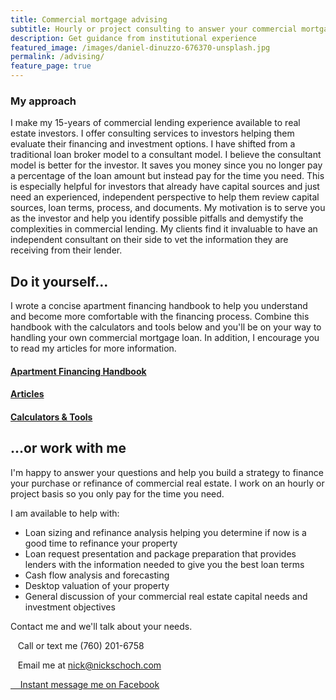 ```yaml
---
title: Commercial mortgage advising
subtitle: Hourly or project consulting to answer your commercial mortgage questions
description: Get guidance from institutional experience
featured_image: /images/daniel-dinuzzo-676370-unsplash.jpg
permalink: /advising/
feature_page: true
---
```


### My approach
I make my 15-years of commercial lending experience available to real estate investors. I offer consulting services to investors helping them evaluate their financing and investment options. I have shifted from a traditional loan broker model to a consultant model. I believe the consultant model is better for the investor. It saves you money since you no longer pay a percentage of the loan amount but instead pay for the time you need. This is especially helpful for investors that already have capital sources and just need an experienced, independent perspective to help them review capital sources, loan terms, process, and documents. My motivation is to serve you as the investor and help you identify possible pitfalls and demystify the complexities in commercial lending. My clients find it invaluable to have an independent consultant on their side to vet the information they are receiving from their lender.

## Do it yourself...

I wrote a concise apartment financing handbook to help you understand and become more comfortable with the financing process. Combine this handbook with the calculators and tools below and you'll be on your way to handling your own commercial mortgage loan. In addition, I encourage you to read my articles for more information.

#### [Apartment Financing Handbook](/project/apartment-handbook)

#### [Articles](/articles)

#### [Calculators & Tools](/project/calculators-tools)


## ...or work with me
I'm happy to answer your questions and help you build a strategy to finance your purchase or refinance of commercial real estate. I work on an hourly or project basis so you only pay for the time you need.

I am available to help with: 

* Loan sizing and refinance analysis helping you determine if now is a good time to refinance your property
* Loan request presentation and package preparation that provides lenders with the information needed to give you the best loan terms
* Cash flow analysis and forecasting
* Desktop valuation of your property
* General discussion of your commercial real estate capital needs and investment objectives

Contact me and we'll talk about your needs.

<i class="fas fa-phone" aria-hidden="true"></i>&nbsp;&nbsp;&nbsp;Call or text me (760) 201-6758

<i class="fas fa-envelope" aria-hidden="true"></i>&nbsp;&nbsp;&nbsp;Email me at <a href="mailto:nick@nickschoch.com?subject=Commercial mortgage advising" target="_blank" rel="noopener">nick@nickschoch.com</a>

<a href="https://m.me/the.nick.schoch" target="_blank" rel="noopener"><i class="fab fa-facebook-messenger"></i>&nbsp;&nbsp;&nbsp;&nbsp;Instant message me on Facebook</a>

<!---

## Mailing list

<!-- Begin Mailchimp Signup Form -->
<!---

<link href="//cdn-images.mailchimp.com/embedcode/classic-10_7.css" rel="stylesheet" type="text/css">

<div id="mc_embed_signup">
<form action="https://nickschoch.us17.list-manage.com/subscribe/post?u=5e2f08524b183465f1aedbb8d&amp;id=d566b25378" method="post" id="mc-embedded-subscribe-form" name="mc-embedded-subscribe-form" class="validate" target="_blank" novalidate>
    <div id="mc_embed_signup_scroll">
	
If you'd like to know when I publish a new article, please join my mailing list.<br />

I send no more than one email per month, so you will only see important updates from me.<br />

You can unsubscribe at any time by clicking the link in the footer of my emails. <br /><br />

<div class="mc-field-group">
	<label for="mce-EMAIL">Email Address  <span class="asterisk">*</span>
</label>
	<input type="email" value="" name="EMAIL" class="required email" id="mce-EMAIL">
</div>
<div class="mc-field-group">
	<label for="mce-NAME">Your Name </label>
	<input type="text" value="" name="NAME" class="" id="mce-NAME">
</div>
<div class="mc-field-group">
	<label for="mce-PROFILE">You are... </label>
	<select name="PROFILE" class="" id="mce-PROFILE">
	<option value=""></option>
	<option value="an investor">an investor</option>
<option value="a property manager">a property manager</option>
<option value="a lender">a lender</option>
<option value="a broker">a broker</option>
<option value="other interested party">other interested party</option>

	</select>
</div>
<br />
	<div id="mce-responses" class="clear">
		<div class="response" id="mce-error-response" style="display:none"></div>
		<div class="response" id="mce-success-response" style="display:none"></div>
	</div>    <!-- real people should not fill this in and expect good things - do not remove this or risk form bot signups-->
<!--- 
    <div style="position: absolute; left: -5000px;" aria-hidden="true"><input type="text" name="b_5e2f08524b183465f1aedbb8d_d566b25378" tabindex="-1" value=""></div>
    <div class="clear"><input type="submit" value="Subscribe" name="subscribe" id="mc-embedded-subscribe" class="button"></div>
    </div>
</form>
</div>
<script type='text/javascript' src='//s3.amazonaws.com/downloads.mailchimp.com/js/mc-validate.js'></script><script type='text/javascript'>(function($) {window.fnames = new Array(); window.ftypes = new Array();fnames[0]='EMAIL';ftypes[0]='email';fnames[2]='NAME';ftypes[2]='text';fnames[1]='PROFILE';ftypes[1]='dropdown';}(jQuery));var $mcj = jQuery.noConflict(true);</script>
<!--End mc_embed_signup-->

